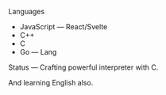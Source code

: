 Languages
- JavaScript &mdash; React/Svelte
- C++
- C
- Go &mdash; Lang

Status &mdash; Crafting powerful interpreter with C.

And learning English also.
